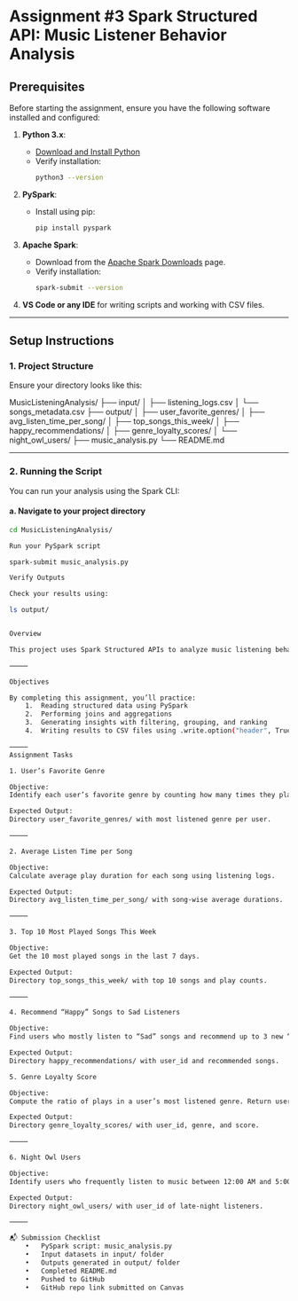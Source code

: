# Assignment #3 Spark Structured API: Music Listener Behavior Analysis

## **Prerequisites**

Before starting the assignment, ensure you have the following software installed and configured:

1. **Python 3.x**:
   - [Download and Install Python](https://www.python.org/downloads/)
   - Verify installation:
     ```bash
     python3 --version
     ```

2. **PySpark**:
   - Install using pip:
     ```bash
     pip install pyspark
     ```

3. **Apache Spark**:
   - Download from the [Apache Spark Downloads](https://spark.apache.org/downloads) page.
   - Verify installation:
     ```bash
     spark-submit --version
     ```

4. **VS Code or any IDE** for writing scripts and working with CSV files.

---

## **Setup Instructions**

### **1. Project Structure**

Ensure your directory looks like this:

MusicListeningAnalysis/
├── input/
│   ├── listening_logs.csv
│   └── songs_metadata.csv
├── output/
│   ├── user_favorite_genres/
│   ├── avg_listen_time_per_song/
│   ├── top_songs_this_week/
│   ├── happy_recommendations/
│   ├── genre_loyalty_scores/
│   └── night_owl_users/
├── music_analysis.py
└── README.md

---

### **2. Running the Script**

You can run your analysis using the Spark CLI:

#### **a. Navigate to your project directory**

```bash
cd MusicListeningAnalysis/

Run your PySpark script

spark-submit music_analysis.py

Verify Outputs

Check your results using:

ls output/


Overview

This project uses Spark Structured APIs to analyze music listening behavior and trends from a fictional streaming platform. You’ll explore user preferences, song popularity, and engagement patterns using two input datasets.

⸻

Objectives

By completing this assignment, you’ll practice:
	1.	Reading structured data using PySpark
	2.	Performing joins and aggregations
	3.	Generating insights with filtering, grouping, and ranking
	4.	Writing results to CSV files using .write.option("header", True).csv(...)

⸻
Assignment Tasks

1. User’s Favorite Genre

Objective:
Identify each user’s favorite genre by counting how many times they played songs from each genre.

Expected Output:
Directory user_favorite_genres/ with most listened genre per user.

⸻

2. Average Listen Time per Song

Objective:
Calculate average play duration for each song using listening logs.

Expected Output:
Directory avg_listen_time_per_song/ with song-wise average durations.

⸻

3. Top 10 Most Played Songs This Week

Objective:
Get the 10 most played songs in the last 7 days.

Expected Output:
Directory top_songs_this_week/ with top 10 songs and play counts.

⸻

4. Recommend “Happy” Songs to Sad Listeners

Objective:
Find users who mostly listen to “Sad” songs and recommend up to 3 new “Happy” songs they haven’t played.

Expected Output:
Directory happy_recommendations/ with user_id and recommended songs.

5. Genre Loyalty Score

Objective:
Compute the ratio of plays in a user’s most listened genre. Return users with a loyalty score > 0.8.

Expected Output:
Directory genre_loyalty_scores/ with user_id, genre, and score.

⸻

6. Night Owl Users

Objective:
Identify users who frequently listen to music between 12:00 AM and 5:00 AM.

Expected Output:
Directory night_owl_users/ with user_id of late-night listeners.

⸻

📬 Submission Checklist
	•	PySpark script: music_analysis.py
	•	Input datasets in input/ folder
	•	Outputs generated in output/ folder
	•	Completed README.md
	•	Pushed to GitHub
	•	GitHub repo link submitted on Canvas

